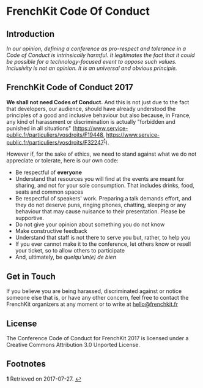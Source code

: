 # FrenchKit Code Of Conduct

## Introduction

_In our opinion, defining a conference as pro-respect and tolerance in a Code of Conduct is intrinsically harmful. It legitimates the fact that it could be possible for a technology-focused event to oppose such values. Inclusivity is *not* an opinion. It is an universal and obvious principle._

## FrenchKit Code of Conduct 2017

**We shall not need Codes of Conduct.** And this is not just due to the fact that developers, our audience, should have already understood the principles of a good and inclusive behaviour but also because, in France, any kind of harassment or discrimination is actually "forbidden and punished in all situations" (https://www.service-public.fr/particuliers/vosdroits/F19448, https://www.service-public.fr/particuliers/vosdroits/F32247<sup name="a1">[1](#f1)</sup>).

However if, for the sake of ethics, we need to stand against what we do not appreciate or tolerate, here is our own code:
- Be respectful of **everyone**
- Understand that resources you will find at the events are meant for sharing, and not for your sole consumption. That includes drinks, food, seats and common spaces
- Be respectful of speakers' work. Preparing a talk demands effort, and they do not deserve puns, ringing phones, chatting, sleeping or any behaviour that may cause nuisance to their presentation. Please be supportive.
- Do not give your opinion about something you do not know
- Make constructive feedback
- Understand that staff is not there to serve you but, rather, to help you
- If you ever cannot make it to the conference, let others know or resell your ticket, so to allow others to participate
- And, ultimately, be _quelqu'un(e) de bien_

## Get in Touch

If you believe you are being harassed, discriminated against or notice someone else that is, or have any other concern, feel free to contact the FrenchKit organizers at any moment or to write at hello@frenchkit.fr

## License

The Conference Code of Conduct for FrenchKit 2017 is licensed under a Creative Commons Attribution 3.0 Unported License.

## Footnotes

<b id="f1">1</b> Retrieved on 2017-07-27. [↩](#a1)
